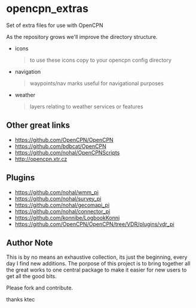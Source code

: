 opencpn_extras
==============

Set of extra files for use with OpenCPN

As the repository grows we'll improve the directory structure. 

* icons
	> to use these icons copy to your opencpn config directory
* navigation
	> waypoints/nav marks useful for navigational purposes
* weather
	> layers relating to weather services or features


Other great links
-----------------

- https://github.com/OpenCPN/OpenCPN
- https://github.com/bdbcat/OpenCPN
- https://github.com/nohal/OpenCPNScripts
- http://opencpn.xtr.cz

Plugins
-------

- https://github.com/nohal/wmm_pi
- https://github.com/nohal/survey_pi
- https://github.com/nohal/gecomapi_pi
- https://github.com/nohal/connector_pi
- https://github.com/konnibe/LogbookKonni
- https://github.com/OpenCPN/OpenCPN/tree/VDR/plugins/vdr_pi


Author Note 
-----------

This is by no means an exhaustive collection, its just the beginning, every day I find 
new additions. The porpose of this project is to bring together all the great works
to one central package to make it easier for new users to get all the good bits.

Please fork and contribute.

thanks
ktec
